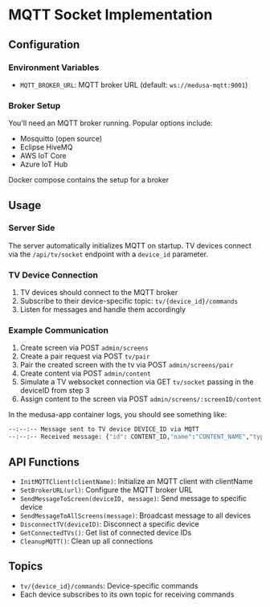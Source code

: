 # MQTT Socket Implementation

## Configuration

### Environment Variables

- `MQTT_BROKER_URL`: MQTT broker URL (default: `ws://medusa-mqtt:9001`)

### Broker Setup

You'll need an MQTT broker running. Popular options include:
- Mosquitto (open source)
- Eclipse HiveMQ
- AWS IoT Core
- Azure IoT Hub

Docker compose contains the setup for a broker

## Usage

### Server Side

The server automatically initializes MQTT on startup. TV devices connect via the `/api/tv/socket` endpoint with a `device_id` parameter.

### TV Device Connection

1. TV devices should connect to the MQTT broker
2. Subscribe to their device-specific topic: `tv/{device_id}/commands`
3. Listen for messages and handle them accordingly

### Example Communication

1. Create screen via POST `admin/screens`
2. Create a pair request via POST `tv/pair`
3. Pair the created screen with the tv via POST `admin/screens/pair`
4. Create content via POST `admin/content`
5. Simulate a TV websocket connection via GET `tv/socket` passing in the deviceID from step 3
6. Assign content to the screen via POST `admin/screens/:screenID/content`

In the medusa-app container logs, you should see something like:

```bash
--:--:-- Message sent to TV device DEVICE_ID via MQTT
--:--:-- Received message: {"id": CONTENT_ID,"name":"CONTENT_NAME","type":"CONTENT_TYPE","url":"CONTENT_URL","created_at":"CONTENT_DATETIME"} from topic: tv/DEVICE_ID/commands
```


## API Functions

- `InitMQTTClient(clientName)`: Initialize an MQTT client with clientName
- `SetBrokerURL(url)`: Configure the MQTT broker URL
- `SendMessageToScreen(deviceID, message)`: Send message to specific device
- `SendMessageToAllScreens(message)`: Broadcast message to all devices
- `DisconnectTV(deviceID)`: Disconnect a specific device
- `GetConnectedTVs()`: Get list of connected device IDs
- `CleanupMQTT()`: Clean up all connections

## Topics

- `tv/{device_id}/commands`: Device-specific commands
- Each device subscribes to its own topic for receiving commands
